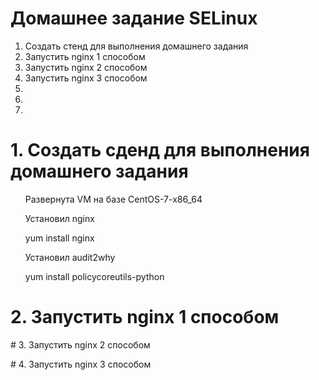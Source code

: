 # Домашнее задание SELinux
<ol> 
  <li> Создать стенд для выполнения домашнего задания
  <li> Запустить nginx 1 способом
  <li> Запустить nginx 2 способом
  <li> Запустить nginx 3 способом
  <li> 
  <li> 
  <li> 
</ol>  

# 1. Создать сденд для выполнения домашнего задания
<ul>
  <p> Развернута VM на базе CentOS-7-x86_64
  <p> Установил nginx 
  <p> yum install nginx
  <p> Установил audit2why
  <p> yum install policycoreutils-python
</ul>

# 2. Запустить nginx 1 способом
<ul>
  <p>
</ul>
# 3. Запустить nginx 2 способом
<ul>
  <p>
</ul>
# 4. Запустить nginx 3 способом
<ul>
  <p>
</ul>
